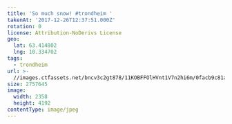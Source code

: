 ```yaml
---
title: 'So much snow! #trondheim '
takenAt: '2017-12-26T12:37:51.000Z'
rotation: 0
license: Attribution-NoDerivs License
geo:
  lat: 63.414802
  lng: 10.334702
tags:
  - trondheim
url: >-
  //images.ctfassets.net/bncv3c2gt878/11KOBFFOlHVnt1V7n2hi6m/0facb9c81aa11425a1daed540fad8d3b/so-much-snow-trondheim_39281802992_o
size: 2757645
image:
  width: 2358
  height: 4192
contentType: image/jpeg
---
```


